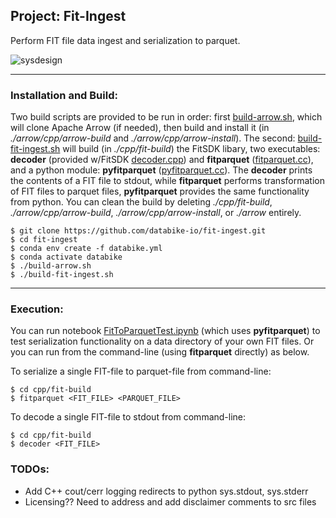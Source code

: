 ## Project: Fit-Ingest

Perform FIT file data ingest and serialization to parquet.

![sysdesign](https://github.com/databike-io/fit-ingest/blob/main/sysdesign_v1.jpg)

___

### Installation and Build:

Two build scripts are provided to be run in order: first [build-arrow.sh](https://github.com/databike-io/fit-ingest/blob/main/build-arrow.sh), which will clone Apache Arrow (if needed), then build and install it (in *./arrow/cpp/arrow-build* and *./arrow/cpp/arrow-install*). The second: [build-fit-ingest.sh](https://github.com/databike-io/fit-ingest/blob/main/build-fit-ingest.sh) will build (in *./cpp/fit-build*) the FitSDK libary, two executables: **decoder** (provided w/FitSDK [decoder.cpp](https://github.com/databike-io/fit-ingest/blob/main/cpp/FitCppSDK_21.40.00/cpp/examples/decode.cpp)) and **fitparquet** ([fitparquet.cc](https://github.com/databike-io/fit-ingest/blob/main/cpp/fitparquet.cc)), and a python module: **pyfitparquet** ([pyfitparquet.cc](https://github.com/databike-io/fit-ingest/blob/main/cpp/pyfitparquet.cc)). The **decoder**  prints the contents of a FIT file to stdout, while **fitparquet** performs transformation of FIT files to parquet files, **pyfitparquet** provides the same functionality from python. You can clean the build by deleting *./cpp/fit-build*, *./arrow/cpp/arrow-build*, *./arrow/cpp/arrow-install*, or *./arrow* entirely.

```
$ git clone https://github.com/databike-io/fit-ingest.git
$ cd fit-ingest
$ conda env create -f databike.yml
$ conda activate databike
$ ./build-arrow.sh
$ ./build-fit-ingest.sh
```
___

### Execution:

You can run notebook [FitToParquetTest.ipynb](https://github.com/databike-io/fit-ingest/blob/main/notebooks/FitToParquetTest.ipynb) (which uses **pyfitparquet**) to test serialization functionality on a data directory of your own FIT files. Or you can run from the command-line (using **fitparquet** directly) as below.  

To serialize a single FIT-file to parquet-file from command-line:
```
$ cd cpp/fit-build
$ fitparquet <FIT_FILE> <PARQUET_FILE>
```

To decode a single FIT-file to stdout from command-line:
```
$ cd cpp/fit-build
$ decoder <FIT_FILE>
```

### TODOs:

- Add C++ cout/cerr logging redirects to python sys.stdout, sys.stderr 
- Licensing?? Need to address and add disclaimer comments to src files 


